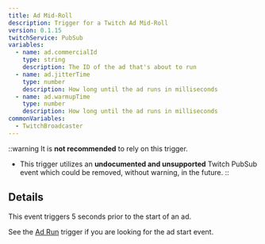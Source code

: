 ```yaml
---
title: Ad Mid-Roll
description: Trigger for a Twitch Ad Mid-Roll
version: 0.1.15
twitchService: PubSub
variables:
  - name: ad.commercialId
    type: string
    description: The ID of the ad that's about to run
  - name: ad.jitterTime
    type: number
    description: How long until the ad runs in milliseconds
  - name: ad.warmupTime
    type: number
    description: How long until the ad runs in milliseconds
commonVariables:
  - TwitchBroadcaster
---
```


::warning
It is **not recommended** to rely on this trigger.
- This trigger utilizes an **undocumented and unsupported** Twitch PubSub event which could be removed, without warning, in the future.
::

## Details
This event triggers 5 seconds prior to the start of an ad.

See the [Ad Run](/api/triggers/twitch/ads/ad-run) trigger if you are looking for the ad start event.
